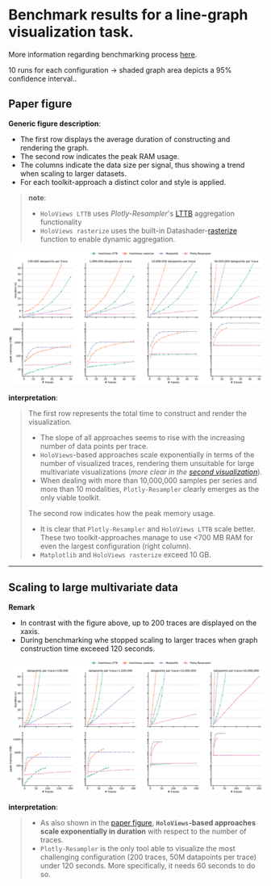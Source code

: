 # Benchmark results for a line-graph visualization task.

More information regarding benchmarking process [here](../README.md#flow).

10 runs for each configuration -> shaded graph area depicts a 95% confidence interval..

## Paper figure

**Generic figure description**:
* The first row displays the average duration of constructing and rendering the graph.
* The second row indicates the peak RAM usage.
* The columns indicate the data size per signal, thus showing a trend when scaling to larger datasets.
* For each toolkit-approach a distinct color and style is applied.
> **note**: 
> * `HoloViews LTTB` uses *Plotly-Resampler*'s [LTTB](https://github.com/predict-idlab/plotly-resampler/blob/1b4fc6f6aa1b0e65c166a1f39e67c7ba3b2b4cf7/plotly_resampler/aggregation/aggregators.py#L21) aggregation functionality
> * `HoloViews rasterize` uses the built-in Datashader-[rasterize](https://holoviews.org/user_guide/Large_Data.html) function to enable dynamic aggregation.

![](benchmark_fig.png)


**interpretation**:
> The first row represents the total time to construct and render the visualization.
> * The slope of all approaches seems to rise with the increasing number of data points per trace. 
> * `HoloViews`-based approaches scale exponentially in terms of the number of visualized traces, rendering them unsuitable for large multivariate visualizations (*more clear in the [second visualization](#scaling-to-large-multivariate-data)*).
> * When dealing with more than 10,000,000 samples per series and more than 10 modalities, `Plotly-Resampler` clearly emerges as the only viable toolkit.
>
> The second row indicates how the peak memory usage.
> * It is clear that `Plotly-Resampler` and `HoloViews LTTB` scale better.
> These two toolkit-approaches manage to use <700 MB RAM for even the largest configuration (right column).
> * `Matplotlib` and `HoloViews rasterize` exceed 10 GB.

---


## Scaling to large multivariate data


**Remark**
* In contrast with the figure above, up to 200 traces are displayed on the xaxis.
* During benchmarking whe stopped scaling to larger traces when graph construction time exceeed 120 seconds.

![](benchmark_fig_high_nb_traces.png)

**interpretation**:
> * As also shown in the [paper figure](#paper-figure), **`HoloViews`-based approaches scale exponentially in duration** with respect to the number of traces.
> * `Plotly-Resampler` is the only tool able to visualize the most challenging configuration (200 traces, 50M datapoints per trace) under 120 seconds. More specifically, it needs 60 seconds to do so.


